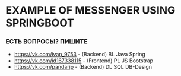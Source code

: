 # EXAMPLE OF MESSENGER USING SPRINGBOOT
### ЕСТЬ ВОПРОСЫ? ПИШИТЕ
* https://vk.com/ivan_9753 - (Backend) BL Java Spring 
* https://vk.com/id167338115 - (Frontend) PL JS Bootstrap 
* https://vk.com/pandarip - (Backend) DL SQL DB-Design
